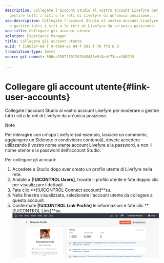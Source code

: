 ```yaml
---
description: Collegate l'account Studio al vostro account Livefyre per moderare o
  gestire tutti i siti o le reti di Livefyre da un'unica posizione.
seo-description: Collegate l'account Studio al vostro account Livefyre per moderare
  o gestire tutti i siti o le reti di Livefyre da un'unica posizione.
seo-title: Collegare gli account utente
solution: Experience Manager
title: Collegare gli account utente
uuid: f 1106367-64 f 9-4304-aa 04-f 931 f 79 ffd 6 d
translation-type: tm+mt
source-git-commit: 566ea2587f101202045488e9f4edf73ece100293

---
```



# Collegare gli account utente{#link-user-accounts}

Collegate l'account Studio al vostro account Livefyre per moderare o gestire tutti i siti o le reti di Livefyre da un'unica posizione.

>[!NOTE]
>
>Per interagire con un'app Livefyre (ad esempio, lasciare un commento, aggiungere un Sidenote o condividere contenuti), dovete accedere utilizzando il vostro nome utente account Livefyre e la password, e non il nome utente e la password dell'account Studio.

Per collegare gli account:

1. Accedete a Studio dopo aver creato un profilo utente di Livefyre nella rete.
1. Andate a **[!UICONTROL Users]**, trovate il profilo utente e fate doppio clic per visualizzare i dettagli.
1. Fate clic **[!UICONTROL Connect account]**su.
1. Nella finestra visualizzata, selezionate l'account utente da collegare a questo account.
1. Confermate **[!UICONTROL Link Profile]** le informazioni e fate clic **[!UICONTROL Link]**su. ![](assets/UsersConnectAccount-1024x311.png)

